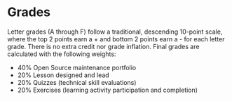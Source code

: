 # Grades
Letter grades (A through F) follow a traditional, descending 10-point scale, where the top 2 points earn a + and bottom 2 points earn a - for each letter grade. There is no extra credit nor grade inflation. Final grades are calculated with the following weights:

- 40% Open Source maintenance portfolio
- 20% Lesson designed and lead
- 20% Quizzes (technical skill evaluations)
- 20% Exercises (learning activity participation and completion)
